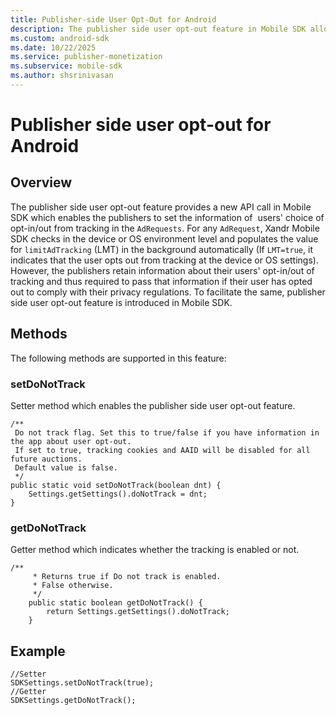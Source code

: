 ```yaml
---
title: Publisher-side User Opt-Out for Android
description: The publisher side user opt-out feature in Mobile SDK allows publishers to set users' choice of opt-in/out for Android from tracking in the ad requests.
ms.custom: android-sdk
ms.date: 10/22/2025
ms.service: publisher-monetization
ms.subservice: mobile-sdk
ms.author: shsrinivasan
---
```


# Publisher side user opt-out for Android

## Overview

The publisher side user opt-out feature provides a new API call in Mobile SDK which enables the publishers to set the information of  users' choice of opt-in/out from tracking in the `AdRequests`. For any `AdRequest`, Xandr Mobile SDK checks in the device or OS environment level and populates the value for `limitAdTracking` (LMT) in the background automatically (If `LMT=true`, it indicates that the user opts out from tracking at the device or OS settings). However, the publishers retain information about their users' opt-in/out of tracking and thus required to pass that information if their user has opted out to comply with their privacy regulations. To facilitate the same, publisher side user opt-out feature is introduced in Mobile SDK.

## Methods
The following methods are supported in this feature:

### setDoNotTrack

Setter method which enables the publisher side user opt-out feature.

```
/**
 Do not track flag. Set this to true/false if you have information in the app about user opt-out.
 If set to true, tracking cookies and AAID will be disabled for all future auctions.
 Default value is false.
 */
public static void setDoNotTrack(boolean dnt) {
    Settings.getSettings().doNotTrack = dnt;
}
```

### getDoNotTrack

Getter method which indicates whether the tracking is enabled or not.

```
/**
     * Returns true if Do not track is enabled.
     * False otherwise.
     */
    public static boolean getDoNotTrack() {
        return Settings.getSettings().doNotTrack;
    }
```

## Example

```
//Setter
SDKSettings.setDoNotTrack(true);
//Getter
SDKSettings.getDoNotTrack();
```
